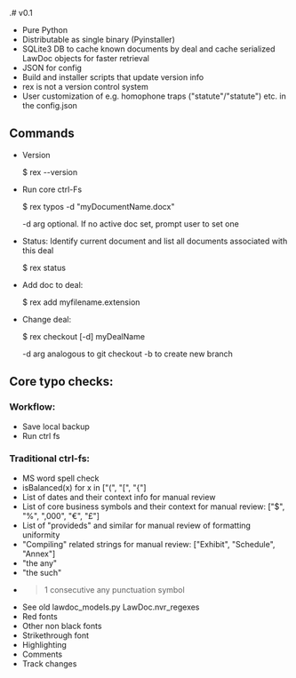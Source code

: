 .# v0.1
* Pure Python
* Distributable as single binary (Pyinstaller)
* SQLite3 DB to cache known documents by deal and cache serialized LawDoc objects for faster retrieval
* JSON for config
* Build and installer scripts that update version info
* rex is not a version control system
* User customization of e.g. homophone traps ("statute"/"statute") etc. in the config.json

## Commands

* Version
	
	$ rex --version

* Run core ctrl-Fs

	$ rex typos -d "myDocumentName.docx" 

	-d arg optional. If no active doc set, prompt user to set one

* Status: Identify current document and list all documents associated with this deal
	
	$ rex status

* Add doc to deal:

	$ rex add myfilename.extension

* Change deal:

	$ rex checkout [-d] myDealName

	-d arg analogous to git checkout -b to create new branch

## Core typo checks:

### Workflow:
* Save local backup
* Run ctrl fs

### Traditional ctrl-fs:
* MS word spell check
* isBalanced(x) for x in ["(", "[", "{"]
* List of dates and their context info for manual review
* List of core business symbols and their context for manual review:
	["$", "%", ",000", "€", "£"]
* List of "provideds" and similar for manual review of formatting uniformity
* "Compiling" related strings for manual review:
	["Exhibit", "Schedule", "Annex"]
* "the any"
* "the such"
* >1 consecutive any punctuation symbol
* See old lawdoc\_models.py LawDoc.nvr\_regexes 
* Red fonts
* Other non black fonts
* Strikethrough font
* Highlighting
* Comments
* Track changes
